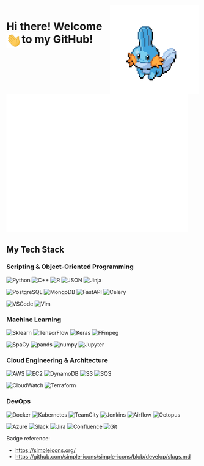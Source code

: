 <img align='right' src='https://github.com/zeetaros/zeetaros/blob/master/images/mudkip.gif' width='233'>  

# Hi there! Welcome to my GitHub! <img align='left' src='https://github.com/zeetaros/zeetaros/blob/master/images/wave.gif' width='40'>
  
<img alt="" width="475" src="https://github.com/zeetaros/zeetaros/blob/master/github-metrics.svg" alt=""></img>

## My Tech Stack  
### Scripting & Object-Oriented Programming
![Python](https://img.shields.io/badge/--000?&logo=Python&logoColor=3776AB&label=Python)
![C++](https://img.shields.io/badge/--000?&logo=c%2b%2b&logoColor=00599C&label=C%2b%2b)
![R](https://img.shields.io/badge/--000?&logo=R&logoColor=276DC3&label=R)
![JSON](https://img.shields.io/badge/--000?&logo=json&logoColor=000000&label=JSON)
![Jinja](https://img.shields.io/badge/--000?&logo=jinja&logoColor=B41717&label=Jinja)
  
![PostgreSQL](https://img.shields.io/badge/--000?&logo=PostgreSQL&logoColor=4169E1&label=PostgreSQL)
![MongoDB](https://img.shields.io/badge/--000?&logo=MongoDB&logoColor=47A248&label=MongoDB)
![FastAPI](https://img.shields.io/badge/--000?&logo=fastapi&logoColor=009688&label=FastAPI)
![Celery](https://img.shields.io/badge/--000?&logo=celery&logoColor=37814A&label=Celery)
  
![VSCode](https://img.shields.io/badge/--000?&logo=visualstudiocode&logoColor=007ACC&label=VSCode)
![Vim](https://img.shields.io/badge/--000?&logo=vim&logoColor=019733&label=Vim)
<br>

### Machine Learning
![Sklearn](https://img.shields.io/badge/--000?&logo=scikitlearn&logoColor=F7931E&label=Scikit-learn)
![TensorFlow](https://img.shields.io/badge/--000?&logo=tensorflow&logoColor=FF6F00&label=TensorFlow)
![Keras](https://img.shields.io/badge/--000?&logo=keras&logoColor=D00000&label=Keras)
![FFmpeg](https://img.shields.io/badge/--000?&logo=ffmpeg&logoColor=007808&label=FFmpeg)
  
![SpaCy](https://img.shields.io/badge/--000?&logo=spacy&logoColor=09A3D5&label=SpaCy)
![pands](https://img.shields.io/badge/--000?&logo=pandas&logoColor=150458&label=pandas)
![numpy](https://img.shields.io/badge/--000?&logo=numpy&logoColor=013243&label=NumPy)
![Jupyter](https://img.shields.io/badge/--000?&logo=jupyter&logoColor=F37626&label=Jupyter)
<br>

### Cloud Engineering & Architecture
![AWS](https://img.shields.io/badge/--000?&logo=amazonaws&logoColor=F90&label=AWS)
![EC2](https://img.shields.io/badge/--000?&logo=amazonec2&logoColor=FF9900&label=EC2)
![DynamoDB](https://img.shields.io/badge/--000?&logo=amazondynamodb&logoColor=4053D6&label=DynamoDB)
![S3](https://img.shields.io/badge/--000?&logo=amazons3&logoColor=569A31&label=S3)
![SQS](https://img.shields.io/badge/--000?&logo=amazonsqs&logoColor=FF4F8B&label=SQS)
  
![CloudWatch](https://img.shields.io/badge/--000?&logo=amazoncloudwatch&logoColor=FF4F8B&label=CloudWatch)
![Terraform](https://img.shields.io/badge/--000?&logo=terraform&logoColor=7B42BC&label=Terraform)
<br>

### DevOps
![Docker](https://img.shields.io/badge/--000?&logo=Docker&logoColor=2496ED&label=Docker)
![Kubernetes](https://img.shields.io/badge/--000?&logo=Kubernetes&label=Kubernetes)
![TeamCity](https://img.shields.io/badge/--000?&logo=teamcity&logoColor=000000&label=TeamCity)
![Jenkins](https://img.shields.io/badge/--000?&logo=jenkins&logoColor=D24939&label=Jenkins)
![Airflow](https://img.shields.io/badge/--000?&logo=apacheairflow&logoColor=017CEE&label=Airflow)
![Octopus](https://img.shields.io/badge/--000?&logo=octopusdeploy&logoColor=2F93E0&label=Octopus%20Deploy)
  
![Azure](https://img.shields.io/badge/--000?&logo=azuredevops&logoColor=0078D7&label=Azure%20DevOps)
![Slack](https://img.shields.io/badge/--000?&logo=slack&logoColor=4A154B&label=Slack)
![Jira](https://img.shields.io/badge/--000?&logo=jira&logoColor=0052CC&label=Jira)
![Confluence](https://img.shields.io/badge/--000?&logo=confluence&logoColor=172B4D&label=Confluence)
![Git](https://img.shields.io/badge/--000?&logo=git&logoColor=F05032&label=Git)
<br>



Badge reference:  
- https://simpleicons.org/  
- https://github.com/simple-icons/simple-icons/blob/develop/slugs.md
